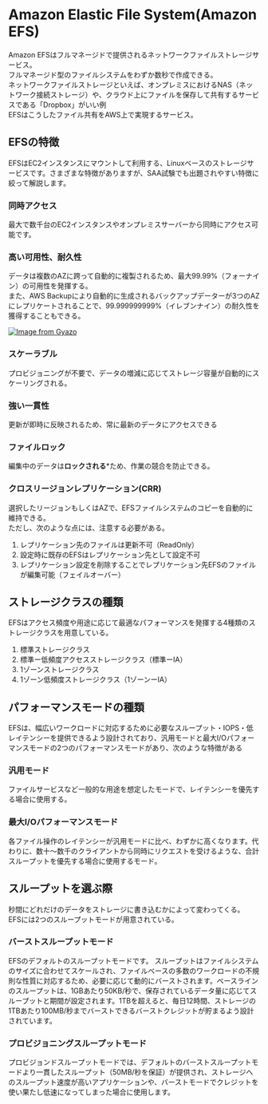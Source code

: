# Amazon Elastic File System(Amazon EFS)

Amazon EFSはフルマネージドで提供されるネットワークファイルストレージサービス。  
フルマネージド型のファイルシステムをわずか数秒で作成できる。  
ネットワークファイルストレージといえば、オンプレミスにおけるNAS（ネットワーク接続ストレージ）や、クラウド上にファイルを保存して共有するサービスである「Dropbox」がいい例  
EFSはこうしたファイル共有をAWS上で実現するサービス。

## EFSの特徴

EFSはEC2インスタンスにマウントして利用する、Linuxベースのストレージサービスです。さまざまな特徴がありますが、SAA試験でも出題されやすい特徴に絞って解説します。

### 同時アクセス

最大で数千台のEC2インスタンスやオンプレミスサーバーから同時にアクセス可能です。

### 高い可用性、耐久性

データは複数のAZに跨って自動的に複製されるため、最大99.99%（フォーナイン）の可用性を発揮する。  
また、AWS Backupにより自動的に生成されるバックアップデーターが3つのAZにレプリケートされることで、99.999999999%（イレブンナイン）の耐久性を獲得することもできる。

[![Image from Gyazo](https://i.gyazo.com/27634f384a63e0a144dd92e32257f560.png)](https://gyazo.com/27634f384a63e0a144dd92e32257f560)

### スケーラブル

プロビジョニングが不要で、データの増減に応じてストレージ容量が自動的にスケーリングされる。

### 強い一貫性

更新が即時に反映されるため、常に最新のデータにアクセスできる

### ファイルロック

編集中のデータは**ロックされる***ため、作業の競合を防止できる。

### クロスリージョンレプリケーション(CRR)

選択したリージョンもしくはAZで、EFSファイルシステムのコピーを自動的に維持できる。  
ただし、次のような点には、注意する必要がある。  

1. レプリケーション先のファイルは更新不可（ReadOnly）
2. 設定時に既存のEFSはレプリケーション先として設定不可
3. レプリケーション設定を削除することでレプリケーション先EFSのファイルが編集可能（フェイルオーバー）

## ストレージクラスの種類

EFSはアクセス頻度や用途に応じて最適なパフォーマンスを発揮する4種類のストレージクラスを用意している。  

1. 標準ストレージクラス
2. 標準ー低頻度アクセスストレージクラス（標準ーIA）
3. 1ゾーンストレージクラス
4. 1ゾーン低頻度ストレージクラス（1ゾーンーIA）

## パフォーマンスモードの種類

EFSは、幅広いワークロードに対応するために必要なスループット・IOPS・低レイテンシーを提供できるよう設計されており、汎用モードと最大I/Oパフォーマンスモードの2つのパフォーマンスモードがあり、次のような特徴がある

### 汎用モード

ファイルサービスなど一般的な用途を想定したモードで、レイテンシーを優先する場合に使用する。

### 最大I/Oパフォーマンスモード

各ファイル操作のレイテンシーが汎用モードに比べ、わずかに高くなります。代わりに、数十〜数千のクライアントから同時にリクエストを受けるような、合計スループットを優先する場合に使用するモード。

## スループットを選ぶ際

秒間にどれだけのデータをストレージに書き込むかによって変わってくる。  
EFSには2つのスループットモードが用意されている。

### バーストスループットモード

EFSのデフォルトのスループットモードです。 スループットはファイルシステムのサイズに合わせてスケールされ、ファイルベースの多数のワークロードの不規則な性質に対応するため、必要に応じて動的にバーストされます。ベースラインのスループットは、1GBあたり50KB/秒で、保存されているデータ量に応じてスループットと期間が設定されます。1TBを超えると、毎日12時間、ストレージの1TBあたり100MB/秒までバーストできるバーストクレジットが貯まるよう設計されています。

### プロビジョニングスループットモード

プロビジョンドスループットモードでは、デフォルトのバーストスループットモードより一貫したスループット（50MB/秒を保証）が提供され、ストレージへのスループット速度が高いアプリケーションや、バーストモードでクレジットを使い果たし低速になってしまった場合に使用します。

